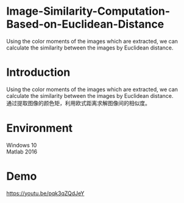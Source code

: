 # Image-Similarity-Computation-Based-on-Euclidean-Distance  
Using the color moments of the images which are extracted, we can calculate the similarity between the images by Euclidean distance.  
# Introduction  
Using the color moments of the images which are extracted, we can calculate the similarity between the images by Euclidean distance.  
通过提取图像的颜色矩，利用欧式距离求解图像间的相似度。  
# Environment  
Windows 10  
Matlab 2016  
# Demo  
https://youtu.be/pqk3qZQdJeY

